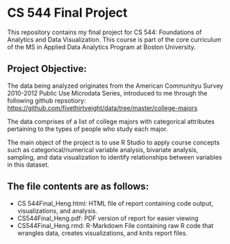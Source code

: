 # CS 544 Final Project

This repository contains my final project for CS 544: Foundations of Analytics and Data Visualization.
This course is part of the core curriculum of the MS in Applied Data Analytics Program at Boston University.

## Project Objective:

The data being analyzed originates from the American Communityu Survey 2010-2012 Public Use Microdata Series, introduced to me through the following github repsotiory:
https://github.com/fivethirtyeight/data/tree/master/college-majors

The data comprises of a list of college majors with categorical attributes pertaining to the types of people who study each major.

The main object of the project is to use R Studio to apply course concepts such as categorical/numerical variable analysis, bivariate analysis, sampling, and data visualization to identify relationships between variables in this dataset.

## The file contents are as follows:
- CS 544Final_Heng.html: HTML file of report containing code output, visualizations, and analysis.
- CS544Final_Heng.pdf: PDF version of report for easier viewing
- CS544Final_Heng.rmd: R-Markdown File containing raw R code that wrangles data, creates visualizations, and knits report files.

